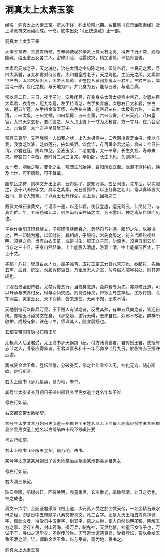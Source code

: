 # 洞真太上太素玉箓

经名：洞真太上大素玉箓。撰人不详，约出於南北期。系纂集《石景金阳素经》及上清派符文秘契而成。一卷。底本出处：《正统道藏》正一部。

洞真太上太素玉箓

太素玉箓者，玉晨君所修，五帝神使秘於素灵上宫大有之房，得者飞行太空，能隐能藏，给玉童玉女各二人，密修即验，泄露致灾，精加谨慎，谛忆师言也。

太素君元成老子，天之魂也，治在太清之中句陈之内，常侍帝君，主真元之炁，号曰太素君，与太和君对侍帝君。太和君皇成老子，天之魄也，主胎元之炁。太素常卫左右，太和常从出入，天帝入紫微，正在昆仑黄阙紫房太一君所。三君三炁，本混沌一原，应化之根，与天地为四，并兆身为五，能存五者，与道合真。

常以月二日、三日，夜半子时，安卧闭目，存兆身头太清太极宫中帝君，次思左目太素君，衣青衣，冠九华冠，左手持青芝，右手执青旛。次思右目太和君，衣白衣，冠五华冠，左手持金液玉浆，右手执白幡，在帝君左右。太极有九名，一曰太清，二曰太极，三曰太微，四曰紫房，五曰玄室，六曰帝堂，七曰天府，八曰皇官，九曰天京玄都。要而言之，从人顶上直下一寸为太极宫，方一寸耳，在六合官上。六合宫，太一之神皇常居其中。

常存三真毕，又存我魂一人如我之状，上入太极宫中，二老因授青芝金掖，使以与我，我食芝饮液，芝似莲花，掖如美酒。饮食毕，存再拜帝君之前，言曰：今日告请，帝君在庭，赐以神芝，金液玉浆，二老度籍，太一奉章，长生久视，寿命未央。帝答曰：幸哉，奉时月二月三复来。毕仍卧，长生不死，久则神仙。

太一者，胞胎之精，变化之主，魂魄生於胎神，召阳所欲立至。泄漏不遵科约，殃及七世，可不慎哉，可不慎哉。

服东岳之符，则神文开出上清，云舆迎子，逆知万事。五岳同法，先东岳，以次服之，及十八谒符印文，具写之紫素，元在置筒中，以正月奏之名山，常以奏毕置大石间，莫令人知也。子以黄土七升作泥，泥上竟，因祝之曰：

戴佩太微石景黄文，今谨写一通，以还仙君，使我登虚，运元驾云，仙灵侍卫，与真为群。毕。五岳悉如此法，则名山石室神仙之文，为子露出，神芝奇草自然而见也。

子欲作金阳其印具烧文，子服印俱烧而吞之，忽然自与神通。服印之法，以墨书之，吞一印随为程，以印封符，其相成，子服符，常先食服之，符入当寒热视益明，须臾之间，当有白衣玉童，或是书生，服正立子前，勿惊也，须臾自消去矣。当存之三十日，子身自然轻举，上士能腾入清虚，游宴上清，中士能举形百丈，下士十丈。

子服十八符，皆见白衣人也，是子诚笃，卫符玉童玉女见兆真形也。欲服符，先绝五熏、血食、房室，勿履污秽百日，乃幽居无人之室，勿与俗人喧哗共处，则其道成也。

子服石景金阳符者，尤禁污慢恶行，当修身念道，斋静精专为先。兆能修此道，可以升仙与天真相友，得与众仙交通，则诃召神灵，降致金丹芝草也，坐致行厨、龙车羽盖，灵童玉女、天下众精，皆来走使，无问不知，无求不得。

天地别符可以辟兵万里，天下贼人有谋之者，反受其殃，有举五兵向之者，皆还自伤。亦精玉马契灵文在身，飞步空境，游行无碍，去来自在，众邪不敢犯，群神所敬护，成规有象，诀在口中，师详其人，随宜启授也。

玄都交带洞真隐书石精玉契

太极真人后圣君受，太上隐书步天纲蹑飞纪，付方诸青童君，君传授王君，使授有志节之人，骨录应得仙者。王君以晋永和十一年乙卯岁七月九日，於临海赤王授许远游。

斋戒资金龙玉鱼，登坛盟誓，分破券契，修之七年乘空入无，神化无方，随心所欲，是行斯道。

右太上隐书飞步九星契，绢为地，朱书。

其号年太岁某某月朔日子某州郡县乡里男女道士姓名年如干岁

号右行如前。

右玄都交带太微秘契。

某号年太岁某某月朔日男女道士州郡县乡里姓名以太上三景大洞真经授学者某州郡县乡里男女道士姓名以白缯绢四十尺不敢辄告要

号右行如前。

右太上隐书飞步服五星契，绢为地，朱书。

某号年太岁某某月朔日子系天师某治炁祭酒某州郡县乡里男女

号右行如前。

右大洞三景契。

珠员会晖，韬绿拟日，回霞焕明，赤童秉灵，玄炎散光，飙像郁清。此日之势也，神之成也。

真文十六字，金阙圣君采服飞根上道，太元真人受之於太微天帝，一名金精石景水母之经，即是日中五帝隐字八素交带真文，凡二百字。此是九天王相五方真神讳字，佩此文者，得受日中五帝字，封其字，佩之左肘，使人自然聪明圣智，晓解五方之事，游行五岳，封山召海，摄万兵，制鬼神，天灵地祇，神童玉女侍子也，万试不干，寻仙之道毕矣，不得传於世。志节道士遭遇真师，受者登坛，誓以金龙玉鱼不泄之盟，毕，师取金龙玉鱼，以与受者，碧为地，黄书之。

洞真太上太素玉箓
